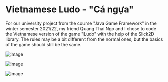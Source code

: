# Vietnamese Ludo  - "Cá ngựa"
For our university project from the course "Java Game Framework" in the winter semester 2021/22, my friend Quang Thai Ngo and I chose to code the Vietnamese version of the game "Ludo" with the help of the Slick2D library. The rules may be a bit different from the normal ones, but the basics of the game should still be the same.

![image](https://user-images.githubusercontent.com/62900930/202894178-a7f7e060-3c22-45cd-9576-8bb5ed1acfe8.png)

![image](https://user-images.githubusercontent.com/62900930/202894182-593bbd41-6a64-44c8-8170-683d5938380f.png)

![image](https://user-images.githubusercontent.com/62900930/202894185-793ae82e-3146-4c9d-b391-97ebc3620320.png)
